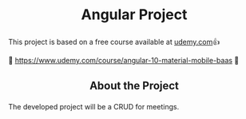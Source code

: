 # <p align="center">Angular Project</p>

This project is based on a free course available at [udemy.com](https://www.udemy.com):+1:

:eyes: https://www.udemy.com/course/angular-10-material-mobile-baas :eyes:

## <p align="center">About the Project</p>

The developed project will be a CRUD for meetings.

